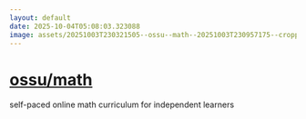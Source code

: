 ```yaml
---
layout: default
date: 2025-10-04T05:08:03.323088
image: assets/20251003T230321505--ossu--math--20251003T230957175--cropped.png
---
```


# [ossu/math](https://github.com/ossu/math)

self-paced online math curriculum for independent learners
